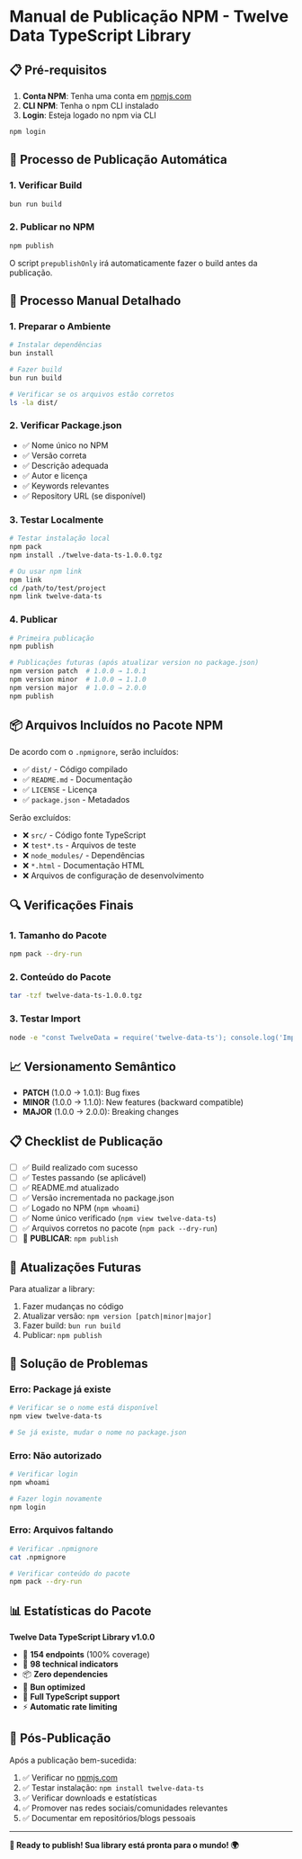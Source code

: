 # Manual de Publicação NPM - Twelve Data TypeScript Library

## 📋 Pré-requisitos

1. **Conta NPM**: Tenha uma conta em [npmjs.com](https://www.npmjs.com/)
2. **CLI NPM**: Tenha o npm CLI instalado
3. **Login**: Esteja logado no npm via CLI

```bash
npm login
```

## 🚀 Processo de Publicação Automática

### 1. Verificar Build
```bash
bun run build
```

### 2. Publicar no NPM
```bash
npm publish
```

O script `prepublishOnly` irá automaticamente fazer o build antes da publicação.

## 🔧 Processo Manual Detalhado

### 1. Preparar o Ambiente
```bash
# Instalar dependências
bun install

# Fazer build
bun run build

# Verificar se os arquivos estão corretos
ls -la dist/
```

### 2. Verificar Package.json
- ✅ Nome único no NPM
- ✅ Versão correta
- ✅ Descrição adequada
- ✅ Autor e licença
- ✅ Keywords relevantes
- ✅ Repository URL (se disponível)

### 3. Testar Localmente
```bash
# Testar instalação local
npm pack
npm install ./twelve-data-ts-1.0.0.tgz

# Ou usar npm link
npm link
cd /path/to/test/project
npm link twelve-data-ts
```

### 4. Publicar
```bash
# Primeira publicação
npm publish

# Publicações futuras (após atualizar version no package.json)
npm version patch  # 1.0.0 → 1.0.1
npm version minor  # 1.0.0 → 1.1.0
npm version major  # 1.0.0 → 2.0.0
npm publish
```

## 📦 Arquivos Incluídos no Pacote NPM

De acordo com o `.npmignore`, serão incluídos:
- ✅ `dist/` - Código compilado
- ✅ `README.md` - Documentação
- ✅ `LICENSE` - Licença
- ✅ `package.json` - Metadados

Serão excluídos:
- ❌ `src/` - Código fonte TypeScript
- ❌ `test*.ts` - Arquivos de teste
- ❌ `node_modules/` - Dependências
- ❌ `*.html` - Documentação HTML
- ❌ Arquivos de configuração de desenvolvimento

## 🔍 Verificações Finais

### 1. Tamanho do Pacote
```bash
npm pack --dry-run
```

### 2. Conteúdo do Pacote
```bash
tar -tzf twelve-data-ts-1.0.0.tgz
```

### 3. Testar Import
```bash
node -e "const TwelveData = require('twelve-data-ts'); console.log('Import successful!');"
```

## 📈 Versionamento Semântico

- **PATCH** (1.0.0 → 1.0.1): Bug fixes
- **MINOR** (1.0.0 → 1.1.0): New features (backward compatible)
- **MAJOR** (1.0.0 → 2.0.0): Breaking changes

## 📋 Checklist de Publicação

- [ ] ✅ Build realizado com sucesso
- [ ] ✅ Testes passando (se aplicável)
- [ ] ✅ README.md atualizado
- [ ] ✅ Versão incrementada no package.json
- [ ] ✅ Logado no NPM (`npm whoami`)
- [ ] ✅ Nome único verificado (`npm view twelve-data-ts`)
- [ ] ✅ Arquivos corretos no pacote (`npm pack --dry-run`)
- [ ] 🚀 **PUBLICAR**: `npm publish`

## 🔄 Atualizações Futuras

Para atualizar a library:

1. Fazer mudanças no código
2. Atualizar versão: `npm version [patch|minor|major]`
3. Fazer build: `bun run build`
4. Publicar: `npm publish`

## 🐛 Solução de Problemas

### Erro: Package já existe
```bash
# Verificar se o nome está disponível
npm view twelve-data-ts

# Se já existe, mudar o nome no package.json
```

### Erro: Não autorizado
```bash
# Verificar login
npm whoami

# Fazer login novamente
npm login
```

### Erro: Arquivos faltando
```bash
# Verificar .npmignore
cat .npmignore

# Verificar conteúdo do pacote
npm pack --dry-run
```

## 📊 Estatísticas do Pacote

**Twelve Data TypeScript Library v1.0.0**
- 🎯 **154 endpoints** (100% coverage)
- 🔧 **98 technical indicators**
- 📦 **Zero dependencies**
- 🚀 **Bun optimized**
- 📝 **Full TypeScript support**
- ⚡ **Automatic rate limiting**

## 🎉 Pós-Publicação

Após a publicação bem-sucedida:

1. ✅ Verificar no [npmjs.com](https://www.npmjs.com/package/twelve-data-ts)
2. ✅ Testar instalação: `npm install twelve-data-ts`
3. ✅ Verificar downloads e estatísticas
4. ✅ Promover nas redes sociais/comunidades relevantes
5. ✅ Documentar em repositórios/blogs pessoais

---

**🎯 Ready to publish! Sua library está pronta para o mundo! 🌍**
